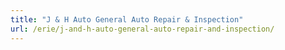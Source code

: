 ```yaml
---
title: "J & H Auto General Auto Repair & Inspection"
url: /erie/j-and-h-auto-general-auto-repair-and-inspection/
---
```

